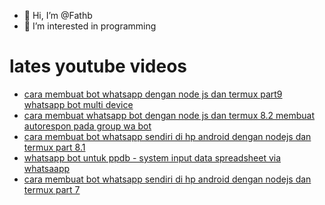 - 👋 Hi, I’m @Fathb
- 👀 I’m interested in programming

# lates youtube videos
<!-- YOUTUBE:START -->
- [cara membuat bot whatsapp dengan node js dan termux part9 whatsapp bot multi device](https://www.youtube.com/watch?v=FegYRNKKSKQ)
- [cara membuat whatsapp bot dengan node js dan termux 8.2 membuat autorespon pada group wa bot](https://www.youtube.com/watch?v=ss4sPn2yGQg)
- [cara membuat bot whatsapp sendiri di hp android dengan nodejs dan termux part 8.1](https://www.youtube.com/watch?v=a-x3AsgWi6E)
- [whatsapp bot untuk ppdb - system input data spreadsheet via whatsaapp](https://www.youtube.com/watch?v=nylozKlD5xg)
- [cara membuat bot whatsapp sendiri di hp android dengan nodejs dan termux part 7](https://www.youtube.com/watch?v=uAYTT7nPjkw)
<!-- YOUTUBE:END -->

<!---
Fathb/Fathb is a ✨ special ✨ repository because its `README.md` (this file) appears on your GitHub profile.
You can click the Preview link to take a look at your changes.
--->
